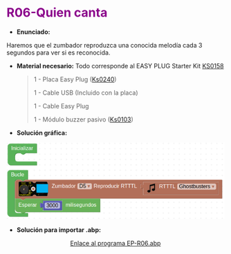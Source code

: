 # <FONT COLOR=#8B008B>R06-Quien canta</font>
* **Enunciado:**

Haremos que el zumbador reproduzca una conocida melodía cada 3 segundos para ver si es reconocida.

* **Material necesario:**
Todo corresponde al EASY PLUG Starter Kit [KS0158](https://wiki.keyestudio.com/Ks0158_Keyestudio_EASY_plug_starter_kit_for_Arduino)
  
    > 1 - Placa Easy Plug ([Ks0240](https://wiki.keyestudio.com/Ks0240_keyestudio_EASY_plug_Control_Board_V2.0))
    >
    > 1 - Cable USB (Incluido con la placa)
    >
    > 1 - Cable Easy Plug
    >
    > 1 - Módulo buzzer pasivo ([Ks0103](https://wiki.keyestudio.com/index.php/Ks0103_keyestudio_EASY_plug_Passive_Buzzer_Module))

* **Solución gráfica:**

<center>

![Programa del reto EP-R06](../img/retos/R06.png)

</center>

* **Solución para importar .abp:**

<center>

[Enlace al programa EP-R06.abp](./retos/EP-R06.abp)

</center>
